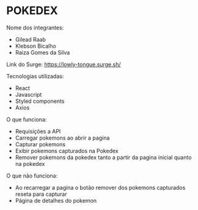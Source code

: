 # POKEDEX

Nome dos integrantes: 
- Gilead Raab
- Klebson Bicalho
- Raiza Gomes da Silva
 

Link do Surge: https://lowly-tongue.surge.sh/

Tecnologias utilizadas:
- React
- Javascript
- Styled components
- Axios

O que funciona:
- Requisições a API
- Carregar pokemons ao abrir a pagina
- Capturar pokemons
- Exibir pokemons capturados na Pokedex
- Remover pokemons da pokedex tanto a partir da pagina inicial quanto na pokedex

O que não funciona: 
- Ao recarregar a pagina o botão remover dos pokemons capturados reseta para capturar
- Página de detalhes do pokemon
